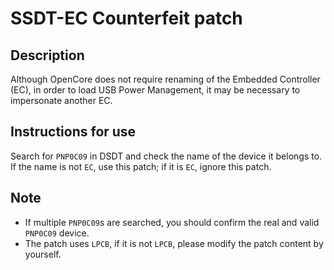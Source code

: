 # SSDT-EC Counterfeit patch

## Description

Although OpenCore does not require renaming of the Embedded Controller (EC), in order to load USB Power Management, it may be necessary to impersonate another EC.

## Instructions for use

Search for `PNP0C09` in DSDT and check the name of the device it belongs to. If the name is not `EC`, use this patch; if it is `EC`, ignore this patch.

## Note

- If multiple `PNP0C09`s are searched, you should confirm the real and valid `PNP0C09` device.
- The patch uses `LPCB`, if it is not `LPCB`, please modify the patch content by yourself.